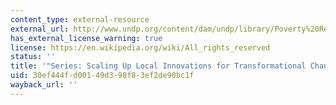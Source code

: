 ```yaml
---
content_type: external-resource
external_url: http://www.undp.org/content/dam/undp/library/Poverty%20Reduction/Participatory%20Local%20Development/Mexico_Progresa_web.pdf
has_external_license_warning: true
license: https://en.wikipedia.org/wiki/All_rights_reserved
status: ''
title: '"Series: Scaling Up Local Innovations for Transformational Change." (PDF)'
uid: 30ef444f-d001-49d3-98f8-3ef2de90bc1f
wayback_url: ''
---
```

